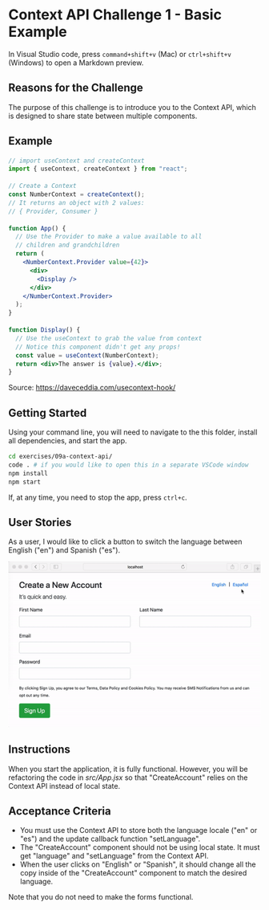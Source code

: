 # Context API Challenge 1 - Basic Example

In Visual Studio code, press `command+shift+v` (Mac) or `ctrl+shift+v` (Windows) to open a Markdown preview.

## Reasons for the Challenge

The purpose of this challenge is to introduce you to the Context API, which is designed to share state between multiple components.

## Example

```jsx
// import useContext and createContext
import { useContext, createContext } from "react";

// Create a Context
const NumberContext = createContext();
// It returns an object with 2 values:
// { Provider, Consumer }

function App() {
  // Use the Provider to make a value available to all
  // children and grandchildren
  return (
    <NumberContext.Provider value={42}>
      <div>
        <Display />
      </div>
    </NumberContext.Provider>
  );
}

function Display() {
  // Use the useContext to grab the value from context
  // Notice this component didn't get any props!
  const value = useContext(NumberContext);
  return <div>The answer is {value}.</div>;
}
```

Source: https://daveceddia.com/usecontext-hook/

## Getting Started

Using your command line, you will need to navigate to the this folder, install all dependencies, and start the app.

```bash
cd exercises/09a-context-api/
code . # if you would like to open this in a separate VSCode window
npm install
npm start
```

If, at any time, you need to stop the app, press `ctrl+c`.

## User Stories

As a user, I would like to click a button to switch the language between English ("en") and Spanish ("es").

![Creating a multi-lingual application with the Context API](08a-context-api.gif)

## Instructions

When you start the application, it is fully functional. However, you will be refactoring the code in _src/App.jsx_ so that "CreateAccount" relies on the Context API instead of local state.

## Acceptance Criteria

- You must use the Context API to store both the language locale ("en" or "es") and the update callback function "setLanguage".
- The "CreateAccount" component should not be using local state. It must get "language" and "setLanguage" from the Context API.
- When the user clicks on "English" or "Spanish", it should change all the copy inside of the "CreateAccount" component to match the desired language.

Note that you do not need to make the forms functional.
